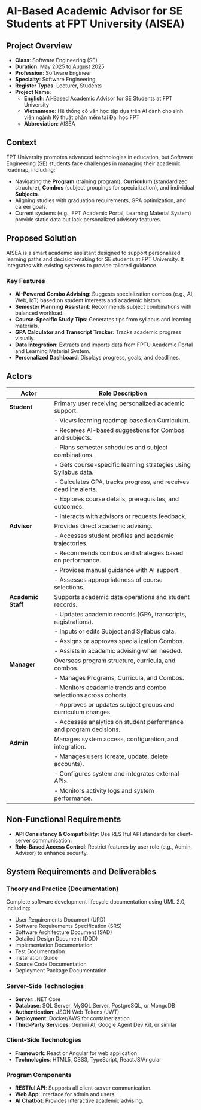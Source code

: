 # AI-Based Academic Advisor for SE Students at FPT University (AISEA)

## Project Overview
- **Class**: Software Engineering (SE)
- **Duration**: May 2025 to August 2025
- **Profession**: Software Engineer
- **Specialty**: Software Engineering
- **Register Types**: Lecturer, Students
- **Project Name**:
  - **English**: AI-Based Academic Advisor for SE Students at FPT University
  - **Vietnamese**: Hệ thống cố vấn học tập dựa trên AI dành cho sinh viên ngành Kỹ thuật phần mềm tại Đại học FPT
  - **Abbreviation**: AISEA

## Context
FPT University promotes advanced technologies in education, but Software Engineering (SE) students face challenges in managing their academic roadmap, including:
- Navigating the **Program** (training program), **Curriculum** (standardized structure), **Combos** (subject groupings for specialization), and individual **Subjects**.
- Aligning studies with graduation requirements, GPA optimization, and career goals.
- Current systems (e.g., FPT Academic Portal, Learning Material System) provide static data but lack personalized advisory features.

## Proposed Solution
AISEA is a smart academic assistant designed to support personalized learning paths and decision-making for SE students at FPT University. It integrates with existing systems to provide tailored guidance.

### Key Features
- **AI-Powered Combo Advising**: Suggests specialization combos (e.g., AI, Web, IoT) based on student interests and academic history.
- **Semester Planning Assistant**: Recommends subject combinations with balanced workload.
- **Course-Specific Study Tips**: Generates tips from syllabus and learning materials.
- **GPA Calculator and Transcript Tracker**: Tracks academic progress visually.
- **Data Integration**: Extracts and imports data from FPTU Academic Portal and Learning Material System.
- **Personalized Dashboard**: Displays progress, goals, and deadlines.

## Actors
| Actor          | Role Description                                                                 |
|----------------|----------------------------------------------------------------------------------|
| **Student**    | Primary user receiving personalized academic support.                            |
|                | - Views learning roadmap based on Curriculum.                                    |
|                | - Receives AI-based suggestions for Combos and subjects.                         |
|                | - Plans semester schedules and subject combinations.                             |
|                | - Gets course-specific learning strategies using Syllabus data.                  |
|                | - Calculates GPA, tracks progress, and receives deadline alerts.                 |
|                | - Explores course details, prerequisites, and outcomes.                          |
|                | - Interacts with advisors or requests feedback.                                  |
| **Advisor**    | Provides direct academic advising.                                               |
|                | - Accesses student profiles and academic trajectories.                           |
|                | - Recommends combos and strategies based on performance.                         |
|                | - Provides manual guidance with AI support.                                      |
|                | - Assesses appropriateness of course selections.                                 |
| **Academic Staff** | Supports academic data operations and student records.                        |
|                | - Updates academic records (GPA, transcripts, registrations).                    |
|                | - Inputs or edits Subject and Syllabus data.                                     |
|                | - Assigns or approves specialization Combos.                                     |
|                | - Assists in academic advising when needed.                                      |
| **Manager**    | Oversees program structure, curricula, and combos.                               |
|                | - Manages Programs, Curricula, and Combos.                                       |
|                | - Monitors academic trends and combo selections across cohorts.                  |
|                | - Approves or updates subject groups and curriculum changes.                     |
|                | - Accesses analytics on student performance and program decisions.               |
| **Admin**      | Manages system access, configuration, and integration.                           |
|                | - Manages users (create, update, delete accounts).                               |
|                | - Configures system and integrates external APIs.                                |
|                | - Monitors activity logs and system performance.                                 |

## Non-Functional Requirements
- **API Consistency & Compatibility**: Use RESTful API standards for client-server communication.
- **Role-Based Access Control**: Restrict features by user role (e.g., Admin, Advisor) to enhance security.

## System Requirements and Deliverables

### Theory and Practice (Documentation)
Complete software development lifecycle documentation using UML 2.0, including:
- User Requirements Document (URD)
- Software Requirements Specification (SRS)
- Software Architecture Document (SAD)
- Detailed Design Document (DDD)
- Implementation Documentation
- Test Documentation
- Installation Guide
- Source Code Documentation
- Deployment Package Documentation

### Server-Side Technologies
- **Server**: .NET Core
- **Database**: SQL Server, MySQL Server, PostgreSQL, or MongoDB
- **Authentication**: JSON Web Tokens (JWT)
- **Deployment**: Docker/AWS for containerization
- **Third-Party Services**: Gemini AI, Google Agent Dev Kit, or similar

### Client-Side Technologies
- **Framework**: React or Angular for web application
- **Technologies**: HTML5, CSS3, TypeScript, ReactJS/Angular

### Program Components
- **RESTful API**: Supports all client-server communication.
- **Web App**: Interface for admin and users.
- **AI Chatbot**: Provides interactive academic advising.
